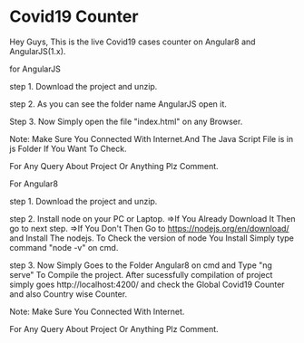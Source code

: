 # Covid19 Counter

Hey Guys,
This is the live Covid19 cases counter on Angular8 and AngularJS(1.x).

for AngularJS

step 1.
	Download the project and unzip.
	
step 2.
	As you can see the folder name AngularJS open it.
	
Step 3.
	Now Simply open the file "index.html" on any Browser.
	
Note: Make Sure You Connected With Internet.And The Java Script File is in js Folder If You Want To Check.

For Any Query About Project Or Anything Plz Comment.


For Angular8

step 1.
	Download the project and unzip.
	
step 2.
	Install node on your PC or Laptop.
		=>If You Already Download It Then go to next step.
		=>If You Don't Then Go to https://nodejs.org/en/download/ and Install The nodejs.
	To Check the version of node You Install Simply type command "node -v" on cmd.
	
step 3.
	Now Simply Goes to the Folder Angular8 on cmd and Type "ng serve" To Compile the project.
	After sucessfully compilation of project simply goes  http://localhost:4200/ and check the Global Covid19 Counter and also Country wise Counter.
	
Note: Make Sure You Connected With Internet.

For Any Query About Project Or Anything Plz Comment.